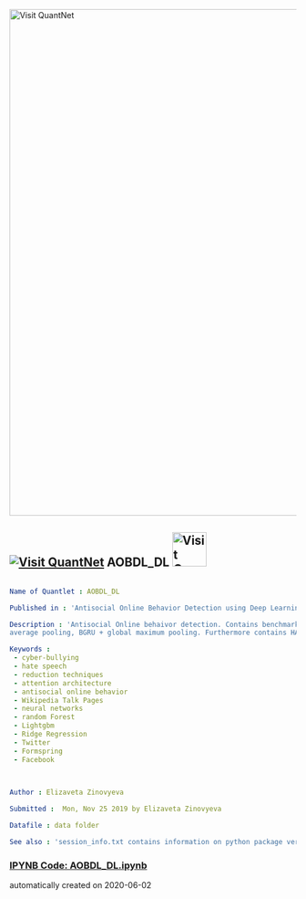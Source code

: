 [<img src="https://github.com/QuantLet/Styleguide-and-FAQ/blob/master/pictures/banner.png" width="888" alt="Visit QuantNet">](http://quantlet.de/)

## [<img src="https://github.com/QuantLet/Styleguide-and-FAQ/blob/master/pictures/qloqo.png" alt="Visit QuantNet">](http://quantlet.de/) **AOBDL_DL** [<img src="https://github.com/QuantLet/Styleguide-and-FAQ/blob/master/pictures/QN2.png" width="60" alt="Visit QuantNet 2.0">](http://quantlet.de/)

```yaml

Name of Quantlet : AOBDL_DL

Published in : 'Antisocial Online Behavior Detection using Deep Learning'

Description : 'Antisocial Online behaivor detection. Contains benchmarking on different models deep learning models: GRU, LSTM, BGRU (bidirectional), BLSTM, BGRU + attention, BGRU + global
average pooling, BGRU + global maximum pooling. Furthermore contains HAN and psHAN'

Keywords : 
 - cyber-bullying
 - hate speech
 - reduction techniques
 - attention architecture
 - antisocial online behavior
 - Wikipedia Talk Pages
 - neural networks
 - random Forest
 - Lightgbm
 - Ridge Regression
 - Twitter
 - Formspring
 - Facebook
 


Author : Elizaveta Zinovyeva

Submitted :  Mon, Nov 25 2019 by Elizaveta Zinovyeva

Datafile : data folder

See also : 'session_info.txt contains information on python package versioning'

```

### [IPYNB Code: AOBDL_DL.ipynb](AOBDL_DL.ipynb)


automatically created on 2020-06-02